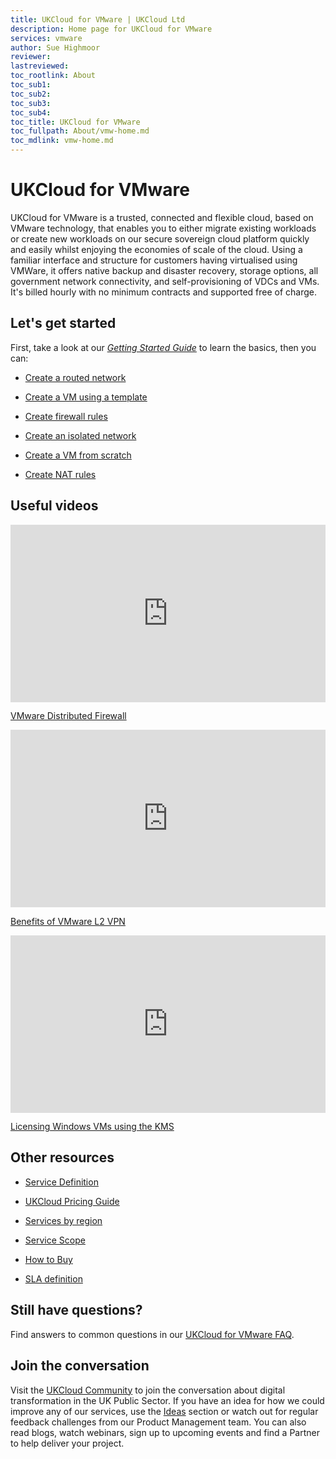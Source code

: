 ```yaml
---
title: UKCloud for VMware | UKCloud Ltd
description: Home page for UKCloud for VMware
services: vmware
author: Sue Highmoor
reviewer:
lastreviewed: 
toc_rootlink: About
toc_sub1: 
toc_sub2:
toc_sub3:
toc_sub4:
toc_title: UKCloud for VMware
toc_fullpath: About/vmw-home.md
toc_mdlink: vmw-home.md
---
```


# UKCloud for VMware

UKCloud for VMware is a trusted, connected and flexible cloud, based on VMware technology, that enables you to either migrate existing workloads or create new workloads on our secure sovereign cloud platform quickly and easily whilst enjoying the economies of scale of the cloud. Using a familiar interface and structure for customers having virtualised using VMWare, it offers native backup and disaster recovery, storage options, all government network connectivity, and self-provisioning of VDCs and VMs. It's billed hourly with no minimum contracts and supported free of charge.

## Let's get started

First, take a look at our [*Getting Started Guide*](vmw-gs.md) to learn the basics, then you can:

<div class="row">
  <div class="col-md-4"><ul><li><p><a href="https://docs.ukcloud.com/articles/vmware/vmw-how-create-routed-network.html">Create a routed network</a></p></ul></div>
  <div class="col-md-4"><ul><li><p><a href="https://docs.ukcloud.com/articles/vmware/vmw-how-create-vm-from-template.html">Create a VM using a template</a></p></ul></div>
  <div class="col-md-4"><ul><li><p><a href="https://docs.ukcloud.com/articles/vmware/vmw-how-create-firewall-rules.html">Create firewall rules</a></p></ul></div>
</div>

<div class="row">
  <div class="col-md-4"><ul><li><p><a href="https://docs.ukcloud.com/articles/vmware/vmw-how-create-isolated-network.html">Create an isolated network</a></p></ul></div>
  <div class="col-md-4"><ul><li><p><a href="https://docs.ukcloud.com/articles/vmware/vmw-how-create-vm-from-scratch.html">Create a VM from scratch<a></p></ul></div>
  <div class="col-md-4"><ul><li><p><a href="https://docs.ukcloud.com/articles/vmware/vmw-how-create-nat-rules.html">Create NAT rules<a></p></ul></div>
</div>

## Useful videos

<div class="row">
  <div class="col-md-6">
    <div style="padding:56.25% 0 0 0;position:relative;">
      <iframe src="https://player.vimeo.com/video/307686299?color=ffffff&title=0&byline=0&portrait=0" style="position:absolute;top:0;left:0;width:100%;height:100%;" frameborder="0" webkitallowfullscreen mozallowfullscreen allowfullscreen>
      </iframe>
    </div>
    <p><a href="https://vimeo.com/307686299">VMware Distributed Firewall</a></p>
  </div>
  <div class="col-md-6">
    <div style="padding:56.25% 0 0 0;position:relative;">
      <iframe src="https://player.vimeo.com/video/323161271?color=ffffff&title=0&byline=0&portrait=0" style="position:absolute;top:0;left:0;width:100%;height:100%;" frameborder="0" webkitallowfullscreen mozallowfullscreen allowfullscreen>
      </iframe>
    </div>
    <p><a href="https://vimeo.com/323161271">Benefits of VMware L2 VPN</a></p>
  </div>
</div>

<div class="row">
  <div class="col-md-6">
    <div style="padding:56.25% 0 0 0;position:relative;">
      <iframe src="https://player.vimeo.com/video/308877124?color=ffffff&title=0&byline=0&portrait=0" style="position:absolute;top:0;left:0;width:100%;height:100%;" frameborder="0" webkitallowfullscreen mozallowfullscreen allowfullscreen>
      </iframe>
    </div>
    <p><a href="https://vimeo.com/308877124">Licensing Windows VMs using the KMS</a></p>
  </div>
  <div class="col-md-6"></div>
</div>

<script src="https://player.vimeo.com/api/player.js"></script>

## Other resources

<div class="row">
  <div class="col-md-4"><ul><li><p><a href="https://docs.ukcloud.com/articles/vmware/vmw-sd.md">Service Definition</a></p></ul></div>
  <div class="col-md-4"><ul><li><p><a href="https://ukcloud.com/wp-content/uploads/2019/06/ukcloud-pricing-guide-11.0.pdf">UKCloud Pricing Guide</a></p></ul></div>
  <div class="col-md-4"><ul><li><p><a href="https://docs.ukcloud.com/articles/other/other-ref-services-by-region.html">Services by region</a></p></ul></div>
</div>

<div class="row">
  <div class="col-md-4"><ul><li><p><a href="https://docs.ukcloud.com/articles/vmware/vmw-sco.md">Service Scope</a></p></ul></div>
  <div class="col-md-4"><ul><li><p><a href="https://ukcloud.com/how-to-buy/">How to Buy</a></p></ul></div>
  <div class="col-md-4"><ul><li><p><a href="https://docs.ukcloud.com/articles/other/other-ref-sla-definition.html">SLA definition</a></p></ul></div>
</div>

## Still have questions?

Find answers to common questions in our [UKCloud for VMware FAQ](vmw-faq.md).

## Join the conversation

Visit the <a href="https://community.ukcloud.com">UKCloud Community</a> to join the conversation about digital transformation in the UK Public Sector. If you have an idea for how we could improve any of our services, use the <a href="https://community.ukcloud.com/ideas">Ideas</a> section or watch out for regular feedback challenges from our Product Management team. You can also read blogs, watch webinars, sign up to upcoming events and find a Partner to help deliver your project.
